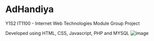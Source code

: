 # AdHandiya
Y1S2 IT1100 - Internet Web Technologies Module Group Project

Developed using HTML, CSS, Javascript, PHP and MYSQL
![image](https://github.com/HishenPerera/Online-Advertising-Agency/blob/AdHandiya-Main-Branch/Sample%20Image/Sample%20Homepage.png)
